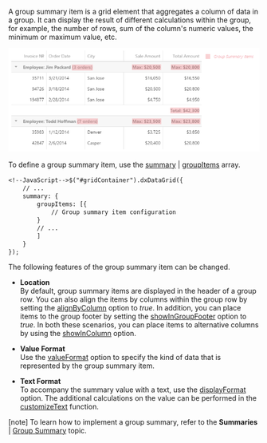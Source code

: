 A group summary item is a grid element that aggregates a column of data in a group. It can display the result of different calculations within the group, for example, the number of rows, sum of the column's numeric values, the minimum or maximum value, etc.

![DevExtreme DataGrid GroupPanel](/images/DataGrid/GroupSummary.png)

To define a group summary item, use the [summary](/api-reference/10%20UI%20Widgets/dxDataGrid/1%20Configuration/summary '/Documentation/ApiReference/UI_Widgets/dxDataGrid/Configuration/summary/') | [groupItems](/api-reference/10%20UI%20Widgets/dxDataGrid/1%20Configuration/summary/groupItems '/Documentation/ApiReference/UI_Widgets/dxDataGrid/Configuration/summary/groupItems/') array.
    
    <!--JavaScript-->$("#gridContainer").dxDataGrid({
        // ...
        summary: {
            groupItems: [{
                // Group summary item configuration
            }
			// ...
			]
        }
    });

The following features of the group summary item can be changed.

* **Location**      
By default, group summary items are displayed in the header of a group row. You can also align the items by columns within the group row by setting the [alignByColumn](/api-reference/10%20UI%20Widgets/dxDataGrid/1%20Configuration/summary/groupItems/alignByColumn.md '/Documentation/ApiReference/UI_Widgets/dxDataGrid/Configuration/summary/groupItems/#alignByColumn') option to *true*. In addition, you can place items to the group footer by setting the [showInGroupFooter](/api-reference/10%20UI%20Widgets/dxDataGrid/1%20Configuration/summary/groupItems/showInGroupFooter.md '/Documentation/ApiReference/UI_Widgets/dxDataGrid/Configuration/summary/groupItems/#showInGroupFooter') option to *true*. In both these scenarios, you can place items to alternative columns by using the [showInColumn](/api-reference/10%20UI%20Widgets/dxDataGrid/1%20Configuration/summary/groupItems/showInColumn.md '/Documentation/ApiReference/UI_Widgets/dxDataGrid/Configuration/summary/groupItems/#showInColumn') option.

* **Value Format**      
Use the [valueFormat](/api-reference/10%20UI%20Widgets/dxDataGrid/1%20Configuration/summary/groupItems/valueFormat.md '/Documentation/ApiReference/UI_Widgets/dxDataGrid/Configuration/summary/groupItems/#valueFormat') option to specify the kind of data that is represented by the group summary item.

* **Text Format**       
To accompany the summary value with a text, use the [displayFormat](/api-reference/10%20UI%20Widgets/dxDataGrid/1%20Configuration/summary/groupItems/displayFormat.md '/Documentation/ApiReference/UI_Widgets/dxDataGrid/Configuration/summary/groupItems/#displayFormat') option. The additional calculations on the value can be performed in the [customizeText](/api-reference/10%20UI%20Widgets/dxDataGrid/1%20Configuration/summary/groupItems/customizeText.md '/Documentation/ApiReference/UI_Widgets/dxDataGrid/Configuration/summary/groupItems/#customizeText') function.

[note] To learn how to implement a group summary, refer to the **Summaries** | [Group Summary](/concepts/10%20UI%20Widgets/70%20Data%20Grid/050%20Summaries/30%20Group%20Summary '/Documentation/Guide/UI_Widgets/Data_Grid/Summaries/#Group_Summary') topic.
